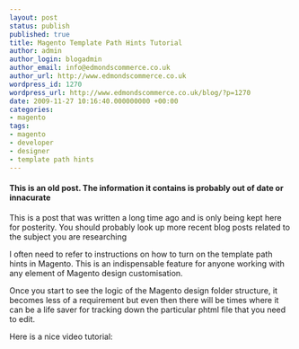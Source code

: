 ```yaml
---
layout: post
status: publish
published: true
title: Magento Template Path Hints Tutorial
author: admin
author_login: blogadmin
author_email: info@edmondscommerce.co.uk
author_url: http://www.edmondscommerce.co.uk
wordpress_id: 1270
wordpress_url: http://www.edmondscommerce.co.uk/blog/?p=1270
date: 2009-11-27 10:16:40.000000000 +00:00
categories:
- magento
tags:
- magento
- developer
- designer
- template path hints
---
```

<div class="oldpost"><h4>This is an old post. The information it contains is probably out of date or innacurate</h4>
<p>
This is a post that was written a long time ago and is only being kept here for posterity.
You should probably look up more recent blog posts related to the subject you are researching
</p>
</div>
I often need to refer to instructions on how to turn on the template path hints in Magento. This is an indispensable feature for anyone working with any element of Magento design customisation. 

Once you start to see the logic of the Magento design folder structure, it becomes less of a requirement but even then there will be times where it can be a life saver for tracking down the particular phtml file that you need to edit.

Here is a nice video tutorial:

<object width="400" height="225"><param name="allowfullscreen" value="true" /><param name="allowscriptaccess" value="always" /><param name="movie" value="http://vimeo.com/moogaloop.swf?clip_id=1067069&amp;server=vimeo.com&amp;show_title=1&amp;show_byline=1&amp;show_portrait=0&amp;color=&amp;fullscreen=1" /><embed src="http://vimeo.com/moogaloop.swf?clip_id=1067069&amp;server=vimeo.com&amp;show_title=1&amp;show_byline=1&amp;show_portrait=0&amp;color=&amp;fullscreen=1" type="application/x-shockwave-flash" allowfullscreen="true" allowscriptaccess="always" width="400" height="225"></embed></object>
